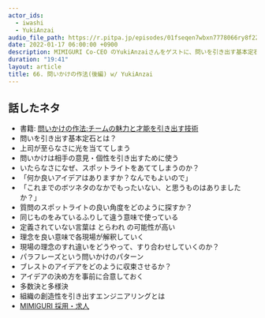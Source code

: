 ```yaml
---
actor_ids:
  - iwashi
  - YukiAnzai
audio_file_path: https://r.pitpa.jp/episodes/01fseqen7wbxn7778066ry8f22.mp3
date: 2022-01-17 06:00:00 +0900
description: MIMIGURI Co-CEO のYukiAnzaiさんをゲストに、問いを引き出す基本定石、良い質問の角度の探し方、アイデアの収束方法などについて語っていただいたエピソードです。
duration: "19:41"
layout: article
title: 66. 問いかけの作法(後編) w/ YukiAnzai
---
```


## 話したネタ

- 書籍: [問いかけの作法:チームの魅力と才能を引き出す技術](https://amzn.to/3GbSLxV)
- 問いを引き出す基本定石とは？
- 上司が至らなさに光を当ててしまう
- 問いかけは相手の意見・個性を引き出すために使う
- いたらなさになぜ、スポットライトをあててしまうのか？
- 「何か良いアイデアはありますか？なんでもよいので」
- 「これまでのボツネタのなかでもったいない、と思うものはありましたか？」
- 質問のスポットライトの良い角度をどのように探すか？
- 同じものをみているふりして違う意味で使っている
- 定義されていない言葉は とらわれ の可能性が高い
- 理念を良い意味で各現場が解釈していく
- 現場の理念のすれ違いをどうやって、すり合わせしていくのか？
- パラフレーズという問いかけのパターン
- ブレストのアイデアをどのように収束させるか？
- アイデアの決め方を事前に合意しておく
- 多数決と多様決
- 組織の創造性を引き出すエンジニアリングとは
- [MIMIGURI 採用・求人](https://www.wantedly.com/companies/mimiguri/projects)